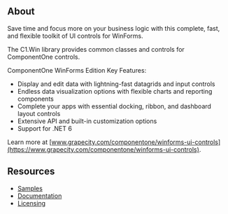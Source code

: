 ## About

Save time and focus more on your business logic with this complete, fast, and flexible toolkit of UI controls for WinForms.

The C1.Win library provides common classes and controls for ComponentOne controls.

ComponentOne WinForms Edition Key Features:

* Display and edit data with lightning-fast datagrids and input controls
* Endless data visualization options with flexible charts and reporting components
* Complete your apps with essential docking, ribbon, and dashboard layout controls
* Extensive API and built-in customization options
* Support for .NET 6

Learn more at [www.grapecity.com/componentone/winforms-ui-controls](https://www.grapecity.com/componentone/winforms-ui-controls).

## Resources

* [Samples](https://github.com/GrapeCity/ComponentOne-WinForms-Samples/) 
* [Documentation](https://www.grapecity.com/componentone/docs/win/)
* [Licensing](https://www.grapecity.com/componentone/licensing)

